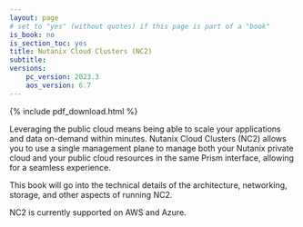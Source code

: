 ```yaml
---
layout: page
# set to "yes" (without quotes) if this page is part of a "book"
is_book: no
is_section_toc: yes
title: Nutanix Cloud Clusters (NC2)
subtitle:
versions:
    pc_version: 2023.3
    aos_version: 6.7
---
```


{% include pdf_download.html %}

Leveraging the public cloud means being able to scale your applications and data on-demand within minutes. Nutanix Cloud Clusters (NC2) allows you to use a single management plane to manage both your Nutanix private cloud and your public cloud resources in the same Prism interface, allowing for a seamless experience.

This book will go into the technical details of the architecture, networking, storage, and other aspects of running NC2.

NC2 is currently supported on AWS and Azure.
